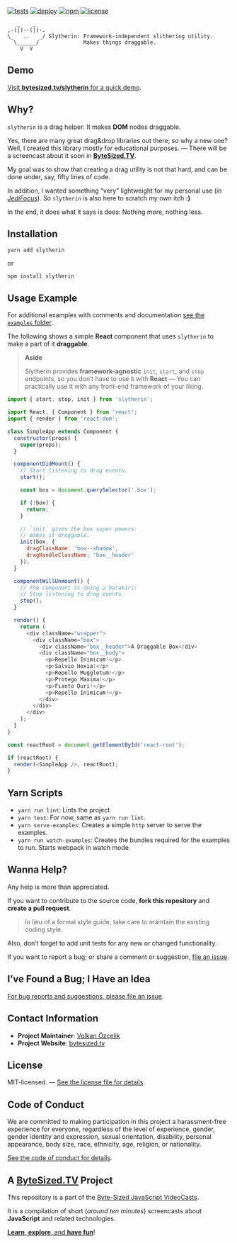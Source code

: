 [![tests][tests]][tests-url]
[![deploy][deploy]][deploy-url]
[![npm][npm]][npm-url]
[![license][license]][license-url]

```text
   _    _
,-(|)--(|)-.
\_   ..   _/ Slytherin: Framework-independent slithering utility.
  \______/              Makes things draggable.
    V  V
```

[tests]: https://img.shields.io/travis/jsbites/slytherin.svg
[tests-url]: https://travis-ci.org/jsbites/slytherin
[npm-url]: https://www.npmjs.com/packageslytherin
[npm]: https://img.shields.io/npm/v/slytherin.svg
[deploy]: https://img.shields.io/github/last-commit/jsbites/slytherin.svg?label=last%20deployed
[deploy-url]: https://github.com/jsbites/slytherin/
[license]: https://img.shields.io/npm/l/slytherin.svg
[license-url]: https://www.npmjs.com/package/slytherin

## Demo

[Visit **bytesized.tv/slytherin** for a quick demo](https://bytesized.tv/slytherin).

## Why?

`slytherin` is a drag helper: It makes **DOM** nodes draggable.

Yes, there are many great drag&drop libraries out there; so why a new one?
Well, I created this library mostly for educational purposes. — There will
be a screencast about it soon in [**ByteSized.TV**](https://bytesized.tv).

My goal was to show that creating a drag utility is not that hard, and can
be done under, say, fifty lines of code.

In addition, I wanted something “very” lightweight for my personal use
(_in [JediFocus](https://jedifocus.com/)_). So `slytherin` is also here to
scratch my own itch **:)**

In the end, it does what it says is does: Nothing more, nothing less.

## Installation

`yarn add slytherin`

or

`npm install slytherin`

## Usage Example

For additional examples with comments and documentation
[see the `examples` folder](examples).

The following shows a simple **React** component that uses `slytherin` to
make a part of it **draggable**.

> **Aside**
>
> Slytherin provides **framework-agnostic** `init`, `start`, and `stop` endpoints,
> so you don’t have to use it with **React** — You can practically use it with
> any front-end framework of your liking.

```javascript
import { start, stop, init } from 'slytherin';

import React, { Component } from 'react';
import { render } from 'react-dom';

class SimpleApp extends Component {
  constructor(props) {
    super(props);
  }

  componentDidMount() {
    // Start listening to drag events.
    start();

    const box = document.querySelector('.box');

    if (!box) {
      return;
    }

    // `init` gives the box super powers:
    // makes it draggable.
    init(box, {
      dragClassName: 'box--shadow',
      dragHandleClassName: 'box__header'
    });
  }

  componentWillUnmount() {
    // The component is doing a harakiri:
    // Stop listening to drag events.
    stop();
  }

  render() {
    return (
      <div className="wrapper">
        <div className="box">
          <div className="box__header">A Draggable Box</div>
          <div className="box__body">
            <p>Repello Inimicum!</p>
            <p>Salvio Hexia!</p>
            <p>Repello Muggletum!</p>
            <p>Protego Maxima!</p>
            <p>Fianto Duri!</p>
            <p>Repello Inimicum!</p>
          </div>
        </div>
      </div>
    );
  }
}

const reactRoot = document.getElementById('react-root');

if (reactRoot) {
  render(<SimpleApp />, reactRoot);
}
```

## Yarn Scripts

* `yarn run lint`: Lints the project
* `yarn test`: For now, same as `yarn run lint`.
* `yarn serve-examples`: Creates a simple `http` server to serve the examples.
* `yarn run watch-examples`: Creates the bundles required for the examples to
  run. Starts webpack in watch mode.

## Wanna Help?

Any help is more than appreciated.

If you want to contribute to the source code, **fork this repository** and
**create a pull request**.

> In lieu of a formal style guide, take care to maintain the existing coding style.

Also, don’t forget to add unit tests for any new or changed functionality.

If you want to report a bug; or share a comment or suggestion, [file an issue](https://github.com/jsbites/bytesized.tv.web/issues/new).

## I’ve Found a Bug; I Have an Idea

[For bug reports and suggestions, please file an issue](https://github.com/jsbites/bytesized.tv.web/issues/new).

## Contact Information

* **Project Maintainer**: [Volkan Özçelik](https://volkan.io/)
* **Project Website**: [bytesized.tv](https://bytesized.tv/)

## License

MIT-licensed. — [See the license file for details](LICENSE.md).

## Code of Conduct

We are committed to making participation in this project a harassment-free experience
for everyone, regardless of the level of experience, gender, gender identity and
expression, sexual orientation, disability, personal appearance, body size, race,
ethnicity, age, religion, or nationality.

[See the code of conduct for details](CODE_OF_CONDUCT.md).

## A [ByteSized.TV][vidcast] Project

This repository is a part of the [Byte-Sized JavaScript VideoCasts][vidcast].

It is a compilation of short (_around ten minutes_) screencasts about **JavaScript**
and related technologies.

[**Learn**, **explore**, and **have fun**][vidcast]!

[vidcast]: https://bytesized.tv/ "ByteSized.TV"
